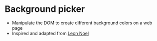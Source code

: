 # Background picker

- Manipulate the DOM to create different background colors on a web page
- Inspired and adapted from [Leon Noel](https://leonnoel.com/)